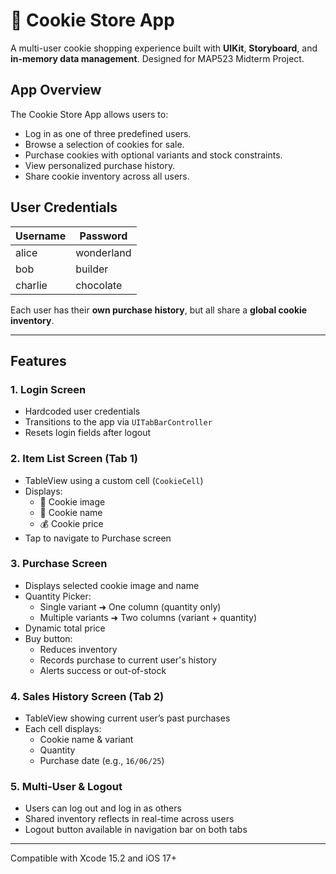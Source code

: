 # 🍪 Cookie Store App

A multi-user cookie shopping experience built with **UIKit**, **Storyboard**, and **in-memory data management**. Designed for MAP523 Midterm Project.

##  App Overview

The Cookie Store App allows users to:
- Log in as one of three predefined users.
- Browse a selection of cookies for sale.
- Purchase cookies with optional variants and stock constraints.
- View personalized purchase history.
- Share cookie inventory across all users.

##  User Credentials

| Username | Password   |
|----------|------------|
| alice    | wonderland |
| bob      | builder    |
| charlie  | chocolate  |

Each user has their **own purchase history**, but all share a **global cookie inventory**.

---

##  Features

### 1. Login Screen
- Hardcoded user credentials
- Transitions to the app via `UITabBarController`
- Resets login fields after logout

### 2. Item List Screen (Tab 1)
- TableView using a custom cell (`CookieCell`)
- Displays:
  - 🍪 Cookie image
  - 📝 Cookie name
  - 💰 Cookie price
- Tap to navigate to Purchase screen

### 3. Purchase Screen
- Displays selected cookie image and name
- Quantity Picker:
  - Single variant ➜ One column (quantity only)
  - Multiple variants ➜ Two columns (variant + quantity)
- Dynamic total price
- Buy button:
  - Reduces inventory
  - Records purchase to current user's history
  - Alerts success or out-of-stock

### 4. Sales History Screen (Tab 2)
- TableView showing current user’s past purchases
- Each cell displays:
  - Cookie name & variant
  - Quantity
  - Purchase date (e.g., `16/06/25`)

### 5. Multi-User & Logout
- Users can log out and log in as others
- Shared inventory reflects in real-time across users
- Logout button available in navigation bar on both tabs

---

Compatible with Xcode 15.2 and iOS 17+

